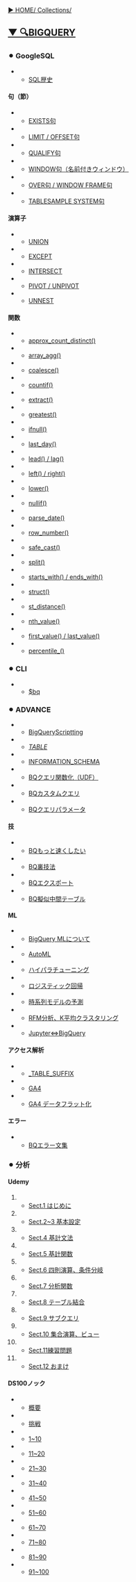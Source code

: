[▶︎ HOME/ Collections/](https://gitpress.io/@sh16ma/collections)


## [▼ 🔍BIGQUERY](https://gitpress.io/c/bigquery/)
### ⚫︎ GoogleSQL
- - [SQL歴史](sql_history.md)

#### 句（節）
- - [EXISTS句](sql_exists.md)
- - [LIMIT / OFFSET句](sql_limit_offset.md)
- - [QUALIFY句](sql_qualify.md)
- - [WINDOW句（名前付きウィンドウ）](sql_window.md)
- - [OVER句 / WINDOW FRAME句](sql_over_window_frame.md)
- - [TABLESAMPLE SYSTEM句](sql_tablesample.md)

#### 演算子
- - [UNION](sql_union.md)
- - [EXCEPT](sql_except.md)
- - [INTERSECT](sql_intersect.md)
- - [PIVOT / UNPIVOT](sql_pivot_unpivot.md)
- - [UNNEST](sql_unnest.md)

#### 関数
- - [approx_count_distinct()](sql_approx_count_distinct.md)
- - [array_agg()](sql_array_agg.md)
- - [coalesce()](sql_coalesce.md)
- - [countif()](sql_countif.md)
- - [extract()](sql_extract.md)
- - [greatest()](sql_greatest.md)
- - [ifnull()](sql_ifnull.md)
- - [last_day()](sql_last_day.md)
- - [lead() / lag()](sql_lead_lag.md)
- - [left() / right()](sql_left_right.md)
- - [lower()](sql_lower.md)
- - [nullif()](sql_nullif.md)
- - [parse_date()](sql_parse_date.md)
- - [row_number()](sql_row_number.md)
- - [safe_cast()](sql_safe_cast.md)
- - [split()](sql_split.md)
- - [starts_with() / ends_with()](sql_starts_ends_with.md)
- - [struct()](sql_struct.md)
- - [st_distance()](sql_st_distance.md)
- - [nth_value()](sql_nth_value.md)
- - [first_value() / last_value()](-)
- - [percentile_()](sql_percentile.md)


### ⚫︎ CLI
- - [$bq](bq_init.md)



### ⚫︎ ADVANCE
- - [BigQueryScriptting](bq_bqscripting.md)
- - [_TABLE_](bq_meta_table.md)
- - [INFORMATION_SCHEMA](bq_information_schema.md)
- - [BQクエリ関数化（UDF）](bq_udf.md)
- - [BQカスタムクエリ](bq_custom_query.md)
- - [BQクエリパラメータ](bq_query_parameter.md)

#### 技
- - [BQもっと速くしたい](bq_faster.md)
- - [BQ裏技法](bq_underhanded.md)
- - [BQエクスポート](bq_export.md)
- - [BQ擬似中間テーブル](bq_table.md)

#### ML
- - [BigQuery MLについて](ml_index.md)
- - [AutoML](ml_automl.md)
- - [ハイパラチューニング](ml_hyperpara.md)
- - [ロジスティック回帰](ml_logreg.md)
- - [時系列モデルの予測](ml_time_series.md)
- - [RFM分析、K平均クラスタリング](ml_rfm_k-means.md)
- - [Jupyter⇔BigQuery](ds_jupyter_bigquery.md)

#### アクセス解析
- - [_TABLE_SUFFIX](sql_table_suffix.md)
- - [GA4](ga_ga4.md)
- - [GA4 データフラット化](ga_ga4_get_flaten.md)

#### エラー
- - [BQエラー文集](bq_error.md)



### ⚫︎ 分析
#### Udemy
1. - [Sect.1 はじめに](google_bigquery.md)
2. - [Sect.2~3 基本設定](google_bigquery_2_3.md)
3. - [Sect.4 基計文法](google_bigquery_4.md)
4. - [Sect.5 基計関数](google_bigquery_5.md)
5. - [Sect.6 四則演算、条件分岐](google_bigquery_6.md)
6. - [Sect.7 分析関数](google_bigquery_7.md)
7. - [Sect.8 テーブル結合](google_bigquery_8.md)
8. - [Sect.9 サブクエリ](google_bigquery_9.md)
9. - [Sect.10 集合演算、ビュー](google_bigquery_10.md)
10. - [Sect.11練習問題](google_bigquery_11.md)
11. - [Sect.12 おまけ](google_bigquery_12.md)

#### DS100ノック
- - [概要](ds_100knock.md)
- - [挑戦](ds_100knock_sql.md)
- - [1~10](ds_100knock_sql_to10.md)
- - [11~20](ds_100knock_sql_to20.md)
- - [21~30](ds_100knock_sql_to30.md)
- - [31~40](ds_100knock_sql_to40.md)
- - [41~50](ds_100knock_sql_to50.md)
- - [51~60](ds_100knock_sql_to60.md)
- - [61~70](ds_100knock_sql_to70.md)
- - [71~80](ds_100knock_sql_to80.md)
- - [81~90](ds_100knock_sql_to90.md)
- - [91~100](ds_100knock_sql_to100.md)
